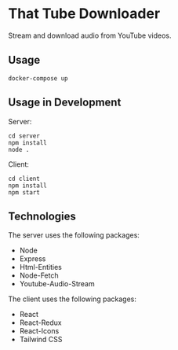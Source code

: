 # That Tube Downloader

Stream and download audio from YouTube videos.

## Usage

```shell
docker-compose up
```

## Usage in Development

Server:

```shell
cd server
npm install
node .
```

Client:

```shell
cd client
npm install
npm start
```

## Technologies

The server uses the following packages:

- Node
- Express
- Html-Entities
- Node-Fetch
- Youtube-Audio-Stream

The client uses the following packages:

- React
- React-Redux
- React-Icons
- Tailwind CSS
